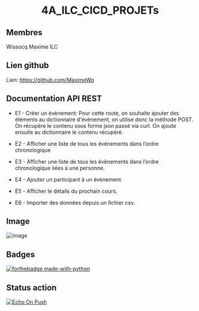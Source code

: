 <h1 align="center">4A_ILC_CICD_PROJETs </h1>


## Membres


Wissocq Maxime ILC


## Lien github


Lien: https://github.com/MaximeWq

## Documentation API REST

- E1 - Créer un évènement:
Pour cette route, on souhaite ajouter des éléments au dictionnaire d'évènement, on utilise donc la méthode POST. On récupère le contenu sous forme json passé via curl. On ajoute ensuite au dictionnaire le contenu récupéré.
  
- E2 - Afficher une liste de tous les événements dans l’ordre chronologique

- E3 - Afficher une liste de tous les évènements dans l’ordre chronologique liées à une personne.

- E4 - Ajouter un participant à un évènement.

- E5 - Afficher le détails du prochain cours.

- E6 - Importer des données depuis un fichier csv.


## Image

![image](https://github.com/MaximeWq/4A_ILC_CICD_PROJET/assets/89657470/c0e4ddd7-7978-4bdf-9ff1-14b95b68235a)

## Badges

[![forthebadge made-with-python](http://ForTheBadge.com/images/badges/made-with-python.svg)](https://www.python.org/)

## Status action

[![Echo On Push](https://github.com/MaximeWq/4A_ILC_CICD_PROJET/actions/workflows/main.yml/badge.svg)](https://github.com/MaximeWq/4A_ILC_CICD_PROJET/actions/workflows/main.yml)


